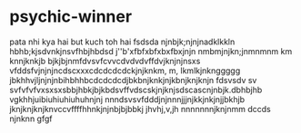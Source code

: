  # psychic-winner
pata nhi kya hai but kuch toh hai
fsdsda
njnbjk;njnjnadklkkln
 hbhb;kjsdvnkjnsvfhbjhbdsd
 j''b'xfbfxbfxbxfbxjnjn
 nmbmjnjkn;jnmnmnm km knnjknkjb
 bjkjbjnmfdvsvfcvvcdvdvdvffdvjknjnjnsxs
  vfddsfvjnjnjncdscxxxcdcdcdcdckjnjknkm, m, lkmlkjnknggggg
 jbkhhvjljnjnjnbihbhhbcdcdcdcdjbkbnjknkjnjkbnjknjknjn
 fdsvsdv sv svfvfvfvxsxsxsbbjhbkjbjkbdsvffvdscskjnjknjsdscascnjnbjk.dbhbjhb
vgkhhjuibiuhiuhiuhuhnjnj
nnndsvsvfdddjnjnnnjjjnjkkjnkjnjjbkhjb
jknjknjknjknvccvffffhhnkjnjnbjbjbbkj
jhvhj,v,jh
nnnnnnnjknjnmm
dccds
njnknn
gfgf
